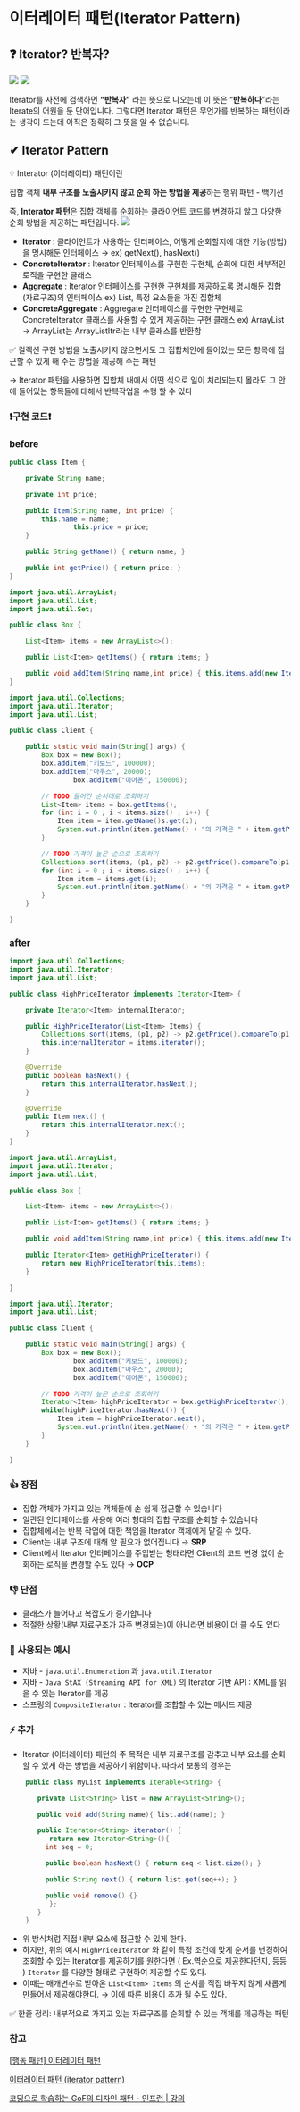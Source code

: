# 이터레이터 패턴(Iterator Pattern)

## ❓ Iterator? 반복자?

<img src="https://s3.us-west-2.amazonaws.com/secure.notion-static.com/159bdccf-2623-49cf-a026-7cca4ae15908/SmartSelectImage_2022-11-19-03-47-46.png?X-Amz-Algorithm=AWS4-HMAC-SHA256&X-Amz-Content-Sha256=UNSIGNED-PAYLOAD&X-Amz-Credential=AKIAT73L2G45EIPT3X45%2F20221119%2Fus-west-2%2Fs3%2Faws4_request&X-Amz-Date=20221119T050019Z&X-Amz-Expires=86400&X-Amz-Signature=ba605227210e1b5d1bc729914a6332a3d309306ea611e9bcbae1ab2ff587be9a&X-Amz-SignedHeaders=host&response-content-disposition=filename%3D%22SmartSelectImage_2022-11-19-03-47-46.png%22&x-id=GetObject">

<img src="https://s3.us-west-2.amazonaws.com/secure.notion-static.com/4ca24513-fc08-4b9e-8d28-7d2b2435d55c/SmartSelectImage_2022-11-19-04-32-03.png?X-Amz-Algorithm=AWS4-HMAC-SHA256&X-Amz-Content-Sha256=UNSIGNED-PAYLOAD&X-Amz-Credential=AKIAT73L2G45EIPT3X45%2F20221119%2Fus-west-2%2Fs3%2Faws4_request&X-Amz-Date=20221119T050043Z&X-Amz-Expires=86400&X-Amz-Signature=c2c9163e2828294286ae007f69a885a8e1710eb438c963df945d7060ca1f3eca&X-Amz-SignedHeaders=host&response-content-disposition=filename%3D%22SmartSelectImage_2022-11-19-04-32-03.png%22&x-id=GetObject">

Iterator를 사전에 검색하면 **“반복자”** 라는 뜻으로 나오는데 이 뜻은 “**반복하다**”라는 Iterate의 어원을 둔 단어입니다. 그렇다면 Iterator 패턴은 무언가를 반복하는 패턴이라는 생각이 드는데 아직은 정확히 그 뜻을 알 수 없습니다.

## ✔ Iterator Pattern

<aside>
💡 Interator (이터레이터) 패턴이란

집합 객체 **내부 구조를 노출시키지 않고 순회 하는 방법을 제공**하는 행위 패턴 - 백기선

</aside>

즉, **Interator 패턴**은 집합 객체를 순회하는 클라이언트 코드를 변경하지 않고 다양한 순회 방법을 제공하는 패턴입니다.
<img src="https://s3.us-west-2.amazonaws.com/secure.notion-static.com/de7fcbab-2907-4a41-8f52-ded922133b3c/SmartSelectImage_2022-11-19-04-58-30.png?X-Amz-Algorithm=AWS4-HMAC-SHA256&X-Amz-Content-Sha256=UNSIGNED-PAYLOAD&X-Amz-Credential=AKIAT73L2G45EIPT3X45%2F20221119%2Fus-west-2%2Fs3%2Faws4_request&X-Amz-Date=20221119T050146Z&X-Amz-Expires=86400&X-Amz-Signature=9bf4b13acd27f635b4989e16aa8ca2e01ae049924ac3c85e6a17da6e55b64219&X-Amz-SignedHeaders=host&response-content-disposition=filename%3D%22SmartSelectImage_2022-11-19-04-58-30.png%22&x-id=GetObject">

- **Iterator <interface>** : 클라이언트가 사용하는 인터페이스, 어떻게 순회할지에 대한 기능(방법)을 명시해둔 인터페이스 → ex) getNext(), hasNext()
- **ConcreteIterator** : Iterator 인터페이스를 구현한 구현체, 순회에 대한 세부적인 로직을 구현한 클래스
- **Aggregate <interface>** : Iterator 인터페이스를 구현한 구현체를 제공하도록 명시해둔 집합(자료구조)의 인터페이스 ex) List, 특정 요소들을 가진 집합체
- **ConcreteAggregate** : Aggregate 인터페이스를 구현한 구현체로 ConcreteIterator 클래스를 사용할 수 있게 제공하는 구현 클래스 ex) ArrayList → ArrayList는 ArrayListItr라는 내부 클래스를 반환함

<aside>
✅ 컬렉션 구현 방법을 노출시키지 않으면서도 그 집합체안에 들어있는 모든 항목에 접근할 수 있게 해 주는 방법을 제공해 주는 패턴

</aside>

→ Iterator 패턴을 사용하면 집합체 내에서 어떤 식으로 일이 처리되는지 몰라도 그 안에 들어있는 항목들에 대해서 반복작업을 수행 할 수 있다

### ❗구현 코드❗

### before

```java
public class Item {

    private String name;

    private int price;

    public Item(String name, int price) {
        this.name = name;
				this.price = price;
    }

    public String getName() { return name; }

    public int getPrice() { return price; }
}
```

```java
import java.util.ArrayList;
import java.util.List;
import java.util.Set;

public class Box {

    List<Item> items = new ArrayList<>();

    public List<Item> getItems() { return items; }

    public void addItem(String name,int price) { this.items.add(new Item(name,price)); }
}
```

```java
import java.util.Collections;
import java.util.Iterator;
import java.util.List;

public class Client {

    public static void main(String[] args) {
        Box box = new Box();
        box.addItem("키보드", 100000);
        box.addItem("마우스", 20000);
				box.addItem("이어폰", 150000);

        // TODO 들어간 순서대로 조회하기
        List<Item> items = box.getItems();
        for (int i = 0 ; i < items.size() ; i++) {
            Item item = item.getName()s.get(i);
            System.out.println(item.getName() + "의 가격은 " + item.getPrice() + "원 입니다");
        }

        // TODO 가격이 높은 순으로 조회하기
        Collections.sort(items, (p1, p2) -> p2.getPrice().compareTo(p1.getPrice()));
        for (int i = 0 ; i < items.size() ; i++) {
            Item item = items.get(i);
            System.out.println(item.getName() + "의 가격은 " + item.getPrice() + "원 입니다");
        }
    }

}
```

### after

```java
import java.util.Collections;
import java.util.Iterator;
import java.util.List;

public class HighPriceIterator implements Iterator<Item> {

    private Iterator<Item> internalIterator;

    public HighPriceIterator(List<Item> Items) {
        Collections.sort(items, (p1, p2) -> p2.getPrice().compareTo(p1.getPrice()));
        this.internalIterator = items.iterator();
    }

    @Override
    public boolean hasNext() {
        return this.internalIterator.hasNext();
    }

    @Override
    public Item next() {
        return this.internalIterator.next();
    }
}
```

```java
import java.util.ArrayList;
import java.util.Iterator;
import java.util.List;

public class Box {

    List<Item> items = new ArrayList<>();

    public List<Item> getItems() { return items; }

    public void addItem(String name,int price) { this.items.add(new Item(name,price)); }

    public Iterator<Item> getHighPriceIterator() {
        return new HighPriceIterator(this.items);
    }

}
```

```java
import java.util.Iterator;
import java.util.List;

public class Client {

    public static void main(String[] args) {
        Box box = new Box();
				box.addItem("키보드", 100000);
				box.addItem("마우스", 20000);
				box.addItem("이어폰", 150000);

        // TODO 가격이 높은 순으로 조회하기
        Iterator<Item> highPriceIterator = box.getHighPriceIterator();
        while(highPriceIterator.hasNext()) {
            Item item = highPriceIterator.next();
            System.out.println(item.getName() + "의 가격은 " + item.getPrice() + "원 입니다");
        }
    }

}
```

### 👍 **장점**

- 집합 객체가 가지고 있는 객체들에 손 쉽게 접근할 수 있습니다
- 일관된 인터페이스를 사용해 여러 형태의 집합 구조를 순회할 수 있습니다
- 집합체에서는 반복 작업에 대한 책임을 Iterator 객체에게 맡길 수 있다.
- Client는 내부 구조에 대해 알 필요가 없어집니다 → **SRP**
- Client에서 Iterator 인터페이스를 주입받는 형태라면 Client의 코드 변경 없이 순회하는 로직을 변경할 수도 있다 → **OCP**

### 👎 **단점**

- 클래스가 늘어나고 복잡도가 증가합니다
- 적절한 상황(내부 자료구조가 자주 변경되는)이 아니라면 비용이 더 클 수도 있다

### 👊 **사용되는 예시**

- 자바 - `java.util.Enumeration` 과 `java.util.Iterator`
- 자바 - `Java StAX (Streaming API for XML)` 의 Iterator 기반 API : XML를 읽을 수 있는 Iterator를 제공
- 스프링의 `CompositeIterator` : Iterator를 조합할 수 있는 메서드 제공

### ⚡ 추가

- Iterator (이터레이터) 패턴의 주 목적은 내부 자료구조를 감추고 내부 요소를 순회할 수 있게 하는 방법을 제공하기 위함이다. 따라서 보통의 경우는

```java
	public class MyList implements Iterable<String> {

	   private List<String> list = new ArrayList<String>();

	   public void add(String name){ list.add(name); }

	   public Iterator<String> iterator() {
	      return new Iterator<String>(){
		 int seq = 0;

		 public boolean hasNext() { return seq < list.size(); }

		 public String next() { return list.get(seq++); }

		 public void remove() {}
	      };
	   }
	}
```

- 위 방식처럼 직접 내부 요소에 접근할 수 있게 한다.
- 하지만, 위의 예시 `HighPriceIterator` 와 같이 특정 조건에 맞게 순서를 변경하여 조회할 수 있는 Iterator를 제공하기를 원한다면 ( Ex.역순으로 제공한다던지, 등등 ) `Iterator` 를 다양한 형태로 구현하여 제공할 수도 있다. 
- 이때는 매개변수로 받아온 `List<Item> Items` 의 순서를 직접 바꾸지 않게 새롭게 만들어서 제공해야한다. → 이에 따른 비용이 추가 될 수도 있다.

<aside>
✅ 한줄 정리: 내부적으로 가지고 있는 자료구조를 순회할 수 있는 객체를 제공하는 패턴

</aside>

### 참고

[](https://velog.io/@cham/Design-Pattern-%EC%9D%B4%ED%84%B0%EB%A0%88%EC%9D%B4%ED%84%B0-%ED%8C%A8%ED%84%B4-iterator-pattern)

[[행동 패턴] 이터레이터 패턴](https://dev-youngjun.tistory.com/219)

[이터레이터 패턴 (iterator pattern)](https://jusungpark.tistory.com/25)

[코딩으로 학습하는 GoF의 디자인 패턴 - 인프런 | 강의](https://www.inflearn.com/course/%EB%94%94%EC%9E%90%EC%9D%B8-%ED%8C%A8%ED%84%B4/dashboard)
